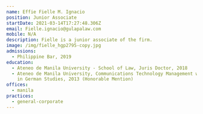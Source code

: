 ```yaml
---
name: Effie Fielle M. Ignacio
position: Junior Associate
startDate: 2021-03-14T17:27:48.306Z
email: Fielle.ignacio@gulapalaw.com
mobile: N/A
description: Fielle is a junior associate of the firm.
image: /img/fielle_hgp2795-copy.jpg
admissions:
  - Philippine Bar, 2019
education:
  - Ateneo de Manila University - School of Law, Juris Doctor, 2018
  - Ateneo de Manila University, Communications Technology Management with minor
    in German Studies, 2013 (Honorable Mention)
offices:
  - manila
practices:
  - general-corporate
---
```

